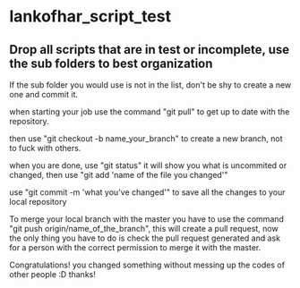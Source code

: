 # lankofhar_script_test
Drop all scripts that are in test or incomplete, use the sub folders to best organization
--------------------------------------------------------------------------------------------


If the sub folder you would use is not in the list, don't be shy to create a new one and commit it.

when starting your job use the command "git pull" to get up to date with the repository.

then use "git checkout -b name_your_branch" to create a new branch, not to fuck with others.

when you are done, use "git status" it will show you what is uncommited or changed, then use "git add 'name of the file you changed'"

use "git commit -m 'what you've changed'" to save all the changes to your local repository

To merge your local branch with the master you have to use the command "git push origin/name_of_the_branch", this will create a pull request, now the only thing you have to do is check the pull request generated and ask for a person with the correct permission to merge it with the master.

Congratulations! you changed something without messing up the codes of other people :D thanks!